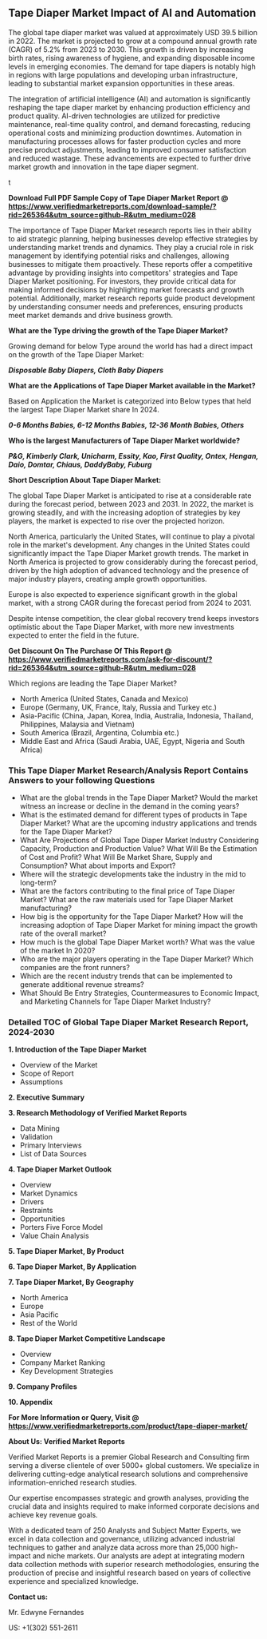 <h2>Tape Diaper Market Impact of AI and Automation</h2><p>The global tape diaper market was valued at approximately USD 39.5 billion in 2022. The market is projected to grow at a compound annual growth rate (CAGR) of 5.2% from 2023 to 2030. This growth is driven by increasing birth rates, rising awareness of hygiene, and expanding disposable income levels in emerging economies. The demand for tape diapers is notably high in regions with large populations and developing urban infrastructure, leading to substantial market expansion opportunities in these areas.</p><p>The integration of artificial intelligence (AI) and automation is significantly reshaping the tape diaper market by enhancing production efficiency and product quality. AI-driven technologies are utilized for predictive maintenance, real-time quality control, and demand forecasting, reducing operational costs and minimizing production downtimes. Automation in manufacturing processes allows for faster production cycles and more precise product adjustments, leading to improved consumer satisfaction and reduced wastage. These advancements are expected to further drive market growth and innovation in the tape diaper segment.</p>t</p><p id="" class=""><strong>Download Full PDF Sample Copy of Tape Diaper Market Report @ <a href="https://www.verifiedmarketreports.com/download-sample/?rid=265364&utm_source=github-R&utm_medium=028" target="_blank">https://www.verifiedmarketreports.com/download-sample/?rid=265364&utm_source=github-R&utm_medium=028</a></strong></p><p>The importance of&nbsp;Tape Diaper Market research reports lies in their ability to aid strategic planning, helping businesses develop effective strategies by understanding market trends and dynamics. They play a crucial role in risk management by identifying potential risks and challenges, allowing businesses to mitigate them proactively. These reports offer a competitive advantage by providing insights into competitors' strategies and Tape Diaper Market positioning. For investors, they provide critical data for making informed decisions by highlighting market forecasts and growth potential. Additionally, market research reports guide product development by understanding consumer needs and preferences, ensuring products meet market demands and drive business growth.</p><p><strong>What are the&nbsp;Type driving the growth of the Tape Diaper Market?</strong></p><p id="" class="">Growing demand for below Type around the world has had a direct impact on the growth of the Tape Diaper Market:</p><em><strong>Disposable Baby Diapers, Cloth Baby Diapers</strong></em></p><strong>What are the&nbsp;Applications&nbsp;of Tape Diaper Market available in the Market?</strong></p><p id="" class="">Based on Application the Market is categorized into Below types that held the largest Tape Diaper Market share In 2024.</p><em><strong>0-6 Months Babies, 6-12 Months Babies, 12-36 Month Babies, Others</strong></em></p><strong>Who is the largest Manufacturers of Tape Diaper Market worldwide?</strong></p><p><em><strong>P&G, Kimberly Clark, Unicharm, Essity, Kao, First Quality, Ontex, Hengan, Daio, Domtar, Chiaus, DaddyBaby, Fuburg</strong></em></p><p id="" class=""><strong>Short Description About Tape Diaper Market:</strong></p><p>The global Tape Diaper Market is anticipated to rise at a considerable rate during the forecast period, between 2023 and 2031. In 2022, the market is growing steadily, and with the increasing adoption of strategies by key players, the market is expected to rise over the projected horizon.</p><p>North America, particularly the United States, will continue to play a pivotal role in the market's development. Any changes in the United States could significantly impact the Tape Diaper Market growth trends. The market in North America is projected to grow considerably during the forecast period, driven by the high adoption of advanced technology and the presence of major industry players, creating ample growth opportunities.</p><p>Europe is also expected to experience significant growth in the global market, with a strong CAGR during the forecast period from 2024 to 2031.</p><p>Despite intense competition, the clear global recovery trend keeps investors optimistic about the Tape Diaper Market, with more new investments expected to enter the field in the future.</p><p id="" class=""><strong>Get Discount On The Purchase Of This Report @ <a href="https://www.verifiedmarketreports.com/ask-for-discount/?rid=265364&utm_source=github-R&utm_medium=028" target="_blank">https://www.verifiedmarketreports.com/ask-for-discount/?rid=265364&utm_source=github-R&utm_medium=028</a></strong></p>Which regions are leading the Tape Diaper Market?</p><ul><li>North America (United States, Canada and Mexico)</li><li>Europe (Germany, UK, France, Italy, Russia and Turkey etc.)</li><li>Asia-Pacific (China, Japan, Korea, India, Australia, Indonesia, Thailand, Philippines, Malaysia and Vietnam)</li><li>South America (Brazil, Argentina, Columbia etc.)</li><li>Middle East and Africa (Saudi Arabia, UAE, Egypt, Nigeria and South Africa)</li></ul><h3 id="" class="">This Tape Diaper Market Research/Analysis Report Contains Answers to your following Questions</h3><ul><li>What are the global trends in the Tape Diaper Market? Would the market witness an increase or decline in the demand in the coming years?</li><li>What is the estimated demand for different types of products in Tape Diaper Market? What are the upcoming industry applications and trends for the Tape Diaper Market?</li><li>What Are Projections of Global Tape Diaper Market Industry Considering Capacity, Production and Production Value? What Will Be the Estimation of Cost and Profit? What Will Be Market Share, Supply and Consumption? What about imports and Export?</li><li>Where will the strategic developments take the industry in the mid to long-term?</li><li>What are the factors contributing to the final price of Tape Diaper Market? What are the raw materials used for Tape Diaper Market manufacturing?</li><li>How big is the opportunity for the Tape Diaper Market? How will the increasing adoption of Tape Diaper Market for mining impact the growth rate of the overall market?</li><li>How much is the global Tape Diaper Market worth? What was the value of the market In 2020?</li><li>Who are the major players operating in the Tape Diaper Market? Which companies are the front runners?</li><li>Which are the recent industry trends that can be implemented to generate additional revenue streams?</li><li>What Should Be Entry Strategies, Countermeasures to Economic Impact, and Marketing Channels for Tape Diaper Market Industry?</li></ul><h3 id="" class="">Detailed TOC of Global Tape Diaper Market Research Report, 2024-2030</h3><p id="" class=""><strong>1. Introduction of the Tape Diaper Market</strong></p><ul><li>Overview of the Market</li><li>Scope of Report</li><li>Assumptions</li></ul><p id="" class=""><strong>2. Executive Summary</strong></p><p id="" class=""><strong>3. Research Methodology of Verified Market Reports</strong></p><ul><li>Data Mining</li><li>Validation</li><li>Primary Interviews</li><li>List of Data Sources</li></ul><p id="" class=""><strong>4. Tape Diaper Market Outlook</strong></p><ul><li>Overview</li><li>Market Dynamics</li><li>Drivers</li><li>Restraints</li><li>Opportunities</li><li>Porters Five Force Model</li><li>Value Chain Analysis</li></ul><p id="" class=""><strong>5. Tape Diaper Market, By Product</strong></p><p id="" class=""><strong>6. Tape Diaper Market, By Application</strong></p><p id="" class=""><strong>7. Tape Diaper Market, By Geography</strong></p><ul><li>North America</li><li>Europe</li><li>Asia Pacific</li><li>Rest of the World</li></ul><p id="" class=""><strong>8. Tape Diaper Market Competitive Landscape</strong></p><ul><li>Overview</li><li>Company Market Ranking</li><li>Key Development Strategies</li></ul><p id="" class=""><strong>9. Company Profiles</strong></p><p id="" class=""><strong>10. Appendix</strong></p><p id="" class=""><strong>For More Information or Query, Visit @ <a href="https://www.verifiedmarketreports.com/product/tape-diaper-market/" target="_blank">https://www.verifiedmarketreports.com/product/tape-diaper-market/</a></strong></p><p id="" class=""><strong>About Us: Verified Market Reports</strong></p><p id="" class="">Verified Market Reports is a premier Global Research and Consulting firm serving a diverse clientele of over 5000+ global customers. We specialize in delivering cutting-edge analytical research solutions and comprehensive information-enriched research studies.</p><p id="" class="">Our expertise encompasses strategic and growth analyses, providing the crucial data and insights required to make informed corporate decisions and achieve key revenue goals.</p><p id="" class="">With a dedicated team of 250 Analysts and Subject Matter Experts, we excel in data collection and governance, utilizing advanced industrial techniques to gather and analyze data across more than 25,000 high-impact and niche markets. Our analysts are adept at integrating modern data collection methods with superior research methodologies, ensuring the production of precise and insightful research based on years of collective experience and specialized knowledge.</p><p id="" class=""><strong>Contact us:</strong></p><p id="" class="">Mr. Edwyne Fernandes</p><p id="" class="">US: +1(302) 551-2611</p>